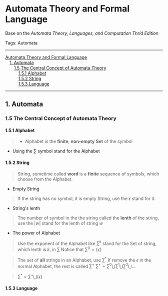 # Automata Theory and Formal Language

Base on the
*Automata Theory, Languages, and Computation Thrid Edition*

Tags: Automata

---

<!-- MDTOC maxdepth:6 firsth1:1 numbering:0 flatten:0 bullets:0 updateOnSave:1 -->

[Automata Theory and Formal Language](#automata-theory-and-formal-language)  
&emsp;[1. Automata](#1-automata)  
&emsp;&emsp;[1.5 The Central Concept of Automata Theory](#15-the-central-concept-of-automata-theory)  
&emsp;&emsp;&emsp;[1.5.1 Alphabet](#151-alphabet)  
&emsp;&emsp;&emsp;[1.5.2 String](#152-string)  
&emsp;&emsp;&emsp;[1.5.3 Language](#153-language)  

<!-- /MDTOC -->

---

## 1. Automata

### 1.5 The Central Concept of Automata Theory

#### 1.5.1 Alphabet

> - Alphabet is the **finite**, **non-empty** **Set** of the symbol
- Using the $\sum$ symbol stand for the Alphabet

#### 1.5.2 String

> String, sometime called **word** is a **finite** sequence of symbols, which choose from the Alphabet.

- Empty String
> If the string has no symbol, it is empty String, use the $\epsilon$ stand for it.

- String's lenth
> The number of symbol in the the string called the **lenth** of the string, use the $|w|$ stand for the lenth of string $w$

- The power of Alphabet

> Use the exponent of the Alphabet like $\sum^k$ stand for the Set of string, which lenth is $k$, in $\sum$
Notice that $\sum^0 = \{\epsilon\}$

> The set of **all** strings in an Alphabet, use $\sum^*$
If remove the $\epsilon$ in the normal Alphabet, the rest is called $\sum^+$
$\sum^+ = \sum^0\bigcup\sum^1\bigcup\sum^2\bigcup\dots$

> $\sum^*=\sum^+\bigcup\{\epsilon\}$

#### 1.5.3 Language
